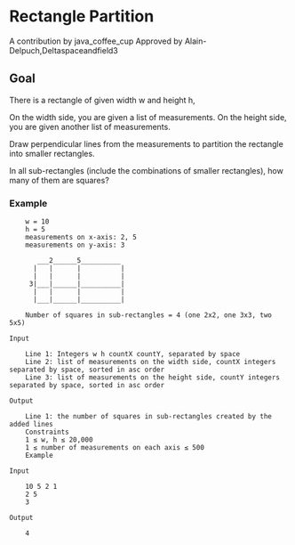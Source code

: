 # Rectangle Partition
A contribution by java_coffee_cup
 Approved by Alain-Delpuch,Deltaspaceandfield3

## Goal
There is a rectangle of given width w and height h,

On the width side, you are given a list of measurements.
On the height side, you are given another list of measurements.

Draw perpendicular lines from the measurements to partition the rectangle into smaller rectangles.

In all sub-rectangles (include the combinations of smaller rectangles), how many of them are squares?



### Example
        
        w = 10
        h = 5
        measurements on x-axis: 2, 5
        measurements on y-axis: 3
        
           ___2______5__________ 
          |   |      |          |
          |   |      |          |
         3|___|______|__________|
          |   |      |          |
          |___|______|__________|
        
        Number of squares in sub-rectangles = 4 (one 2x2, one 3x3, two 5x5)

    Input

        Line 1: Integers w h countX countY, separated by space
        Line 2: list of measurements on the width side, countX integers separated by space, sorted in asc order
        Line 3: list of measurements on the height side, countY integers separated by space, sorted in asc order

    Output

        Line 1: the number of squares in sub-rectangles created by the added lines
        Constraints
        1 ≤ w, h ≤ 20,000
        1 ≤ number of measurements on each axis ≤ 500
        Example

    Input

        10 5 2 1
        2 5
        3

    Output

        4        